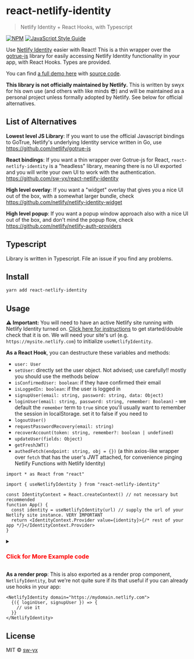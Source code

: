 # react-netlify-identity

> Netlify Identity + React Hooks, with Typescript

[![NPM](https://img.shields.io/npm/v/react-netlify-identity.svg)](https://www.npmjs.com/package/react-netlify-identity) [![JavaScript Style Guide](https://img.shields.io/badge/code_style-standard-brightgreen.svg)](https://standardjs.com)

Use [Netlify Identity](https://www.netlify.com/docs/identity/) easier with React! This is a thin wrapper over the [gotrue-js](https://github.com/netlify/gotrue-js) library for easily accessing Netlify Identity functionality in your app, with React Hooks. Types are provided.

You can find [a full demo here](https://netlify-gotrue-in-react.netlify.com/) with [source code](https://github.com/netlify/create-react-app-lambda/tree/reachRouterAndGoTrueDemo/src).

**This library is not officially maintained by Netlify.** This is written by swyx for his own use (and others with like minds 😎) and will be maintained as a personal project unless formally adopted by Netlify. See below for official alternatives.

## List of Alternatives

**Lowest level JS Library**: If you want to use the official Javascript bindings to GoTrue, Netlify's underlying Identity service written in Go, use https://github.com/netlify/gotrue-js

**React bindings**: If you want a thin wrapper over Gotrue-js for React, `react-netlify-identity` is a "headless" library, meaning there is no UI exported and you will write your own UI to work with the authentication. https://github.com/sw-yx/react-netlify-identity

**High level overlay**: If you want a "widget" overlay that gives you a nice UI out of the box, with a somewhat larger bundle, check https://github.com/netlify/netlify-identity-widget

**High level popup**: If you want a popup window approach also with a nice UI out of the box, and don't mind the popup flow, check https://github.com/netlify/netlify-auth-providers

## Typescript

Library is written in Typescript. File an issue if you find any problems.

## Install

```bash
yarn add react-netlify-identity
```

## Usage

⚠️ **Important:** You will need to have an active Netlify site running with Netlify Identity turned on. [Click here for instructions](https://www.netlify.com/docs/identity/#getting-started) to get started/double check that it is on. We will need your site's url (e.g. `https://mysite.netlify.com`) to initialize `useNetlifyIdentity`.

**As a React Hook**, you can destructure these variables and methods:

- `user: User`
- `setUser`: directly set the user object. Not advised; use carefully!! mostly you should use the methods below
- `isConfirmedUser: boolean`: if they have confirmed their email
- `isLoggedIn: boolean`: if the user is logged in
- `signupUser(email: string, password: string, data: Object)`
- `loginUser(email: string, password: string, remember: Boolean)` - we default the `remember` term to `true` since you'll usually want to remember the session in localStorage. set it to false if you need to
- `logoutUser()`
- `requestPasswordRecovery(email: string)`
- `recoverAccount(token: string, remember?: boolean | undefined)`
- `updateUser(fields: Object)`
- `getFreshJWT()`
- `authedFetch(endpoint: string, obj = {})` (a thin axios-like wrapper over `fetch` that has the user's JWT attached, for convenience pinging Netlify Functions with Netlify Identity)

```tsx
import * as React from "react"

import { useNetlifyIdentity } from "react-netlify-identity"

const IdentityContext = React.createContext() // not necessary but recommended
function App() {
  const identity = useNetlifyIdentity(url) // supply the url of your Netlify site instance. VERY IMPORTANT
  return <IdentityContext.Provider value={identity}>{/* rest of your app */}</IdentityContext.Provider>
}
```

<details>
<summary>
<h3 style="color: red">
Click for More Example code
</h3>
</summary>

```tsx
// log in/sign up example
function Login() {
  const { loginUser, signupUser } = React.useContext(IdentityContext)
  const formRef = React.useRef()
  const [msg, setMsg] = React.useState("")
  const signup = () => {
    const email = formRef.current.email.value
    const password = formRef.current.password.value
    signupUser(email, password)
      .then(user => {
        console.log("Success! Signed up", user)
        navigate("/dashboard")
      })
      .catch(err => console.error(err) || setMsg("Error: " + err.message))
  }
  return (
    <form
      ref={formRef}
      onSubmit={e => {
        e.preventDefault()
        const email = e.target.email.value
        const password = e.target.password.value
        load(loginUser(email, password, true))
          .then(user => {
            console.log("Success! Logged in", user)
            navigate("/dashboard")
          })
          .catch(err => console.error(err) || setMsg("Error: " + err.message))
      }}
    >
      <div>
        <label>
          Email:
          <input type="email" name="email" />
        </label>
      </div>
      <div>
        <label>
          Password:
          <input type="password" name="password" />
        </label>
      </div>
      <div>
        <input type="submit" value="Log in" />
        <button onClick={signup}>Sign Up </button>
        {msg && <pre>{msg}</pre>}
      </div>
    </form>
  )
}

// log out user
function Logout() {
  const { logoutUser } = React.useContext(IdentityContext)
  return <button onClick={logoutUser}>You are signed in. Log Out</button>
}

// check `identity.user` in a protected route
function PrivateRoute(props) {
  const identity = React.useContext(IdentityContext)
  let { as: Comp, ...rest } = props
  return identity.user ? (
    <Comp {...rest} />
  ) : (
    <div>
      <h3>You are trying to view a protected page. Please log in</h3>
      <Login />
    </div>
  )
}

// check if user has confirmed their email
// use authedFetch API to make a request to Netlify Function with the user's JWT token,
// letting your function use the `user` object
function Dashboard() {
  const { isConfirmedUser, authedFetch } = React.useContext(IdentityContext)
  const [msg, setMsg] = React.useState("Click to load something")
  const handler = () => {
    authedFetch.get("/.netlify/functions/authEndPoint").then(setMsg)
  }
  return (
    <div>
      <h3>This is a Protected Dashboard!</h3>
      {!isConfirmedUser && (
        <pre style={{ backgroundColor: "papayawhip" }}>
          You have not confirmed your email. Please confirm it before you ping the API.
        </pre>
      )}
      <hr />
      <div>
        <p>You can try pinging our authenticated API here.</p>
        <p>If you are logged in, you should be able to see a `user` info here.</p>
        <button onClick={handler}>Ping authenticated API</button>
        <pre>{JSON.stringify(msg, null, 2)}</pre>
      </div>
    </div>
  )
}
```

</details>

**As a render prop**: This is also exported as a render prop component, `NetlifyIdentity`, but we're not quite sure if its that useful if you can already use hooks in your app:

```tsx
<NetlifyIdentity domain="https://mydomain.netlify.com">
  {({ loginUser, signupUser }) => {
    // use it
  }}
</NetlifyIdentity>
```

## License

MIT © [sw-yx](https://github.com/sw-yx)
